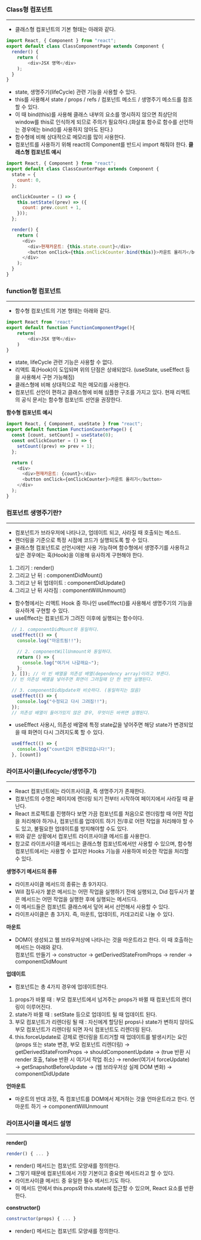 ### Class형 컴포넌트
---
- 클래스형 컴포넌트의 기본 형태는 아래와 같다.
```javascript
import React, { Component } from "react";
export default class ClassComponentPage extends Component {
  render() {
    return (
        <div>JSX 영역</div>
    );
  }
}
```
- state, 생명주기(lifeCycle) 관련 기능을 사용할 수 있다.
- this를 사용해서 state / props / refs / 컴포넌트 메소드 / 생명주기 메소드를 참조할 수 있다.
- 이 때 bind(this)를 사용해 클래스 내부의 요소를 명시하지 않으면 최상단의 window를 this로 인식하게 되므로 주의가 필요하다.(화살표 함수로 함수를 선언하는 경우에는 bind()를 사용하지 않아도 된다.)
- 함수형에 비해 상대적으로 메모리를 많이 사용한다.
- 컴포넌트를 사용하기 위해 react의 Component를 반드시 import 해줘야 한다.
**클래스형 컴포넌트 예시**
```javascript
import React, { Component } from "react";
export default class ClassCounterPage extends Component {
  state = {
    count: 0,
  };

  onClickCounter = () => {
    this.setState((prev) => ({
      count: prev.count + 1,
    }));
  };

  render() {
    return (
      <div>
        <div>현재카운트: {this.state.count}</div>
        <button onClick={this.onClickCounter.bind(this)}>카운트 올리기</button>
      </div>
    );
  }
}
```

### function형 컴포넌트
---
- 함수형 컴포넌트의 기본 형태는 아래와 같다.
```javascript
import React from 'react'
export default function FunctionComponentPage(){
	return(
    	<div>JSX 영역</div>
    )
}
```
- state, lifeCycle 관련 기능은 사용할 수 없다.
- 리액트 훅(Hook)이 도입되며 위의 단점은 상쇄되었다. (useState, useEffect 등을 사용해서 구현 가능해짐)
- 클래스형에 비해 상대적으로 적은 메모리를 사용한다.
- 컴포넌트 선언이 편하고 클래스형에 비해 심플한 구조를 가지고 있다. 현재 리액트의 공식 문서는 함수형 컴포넌트 선언을 권장한다.

**함수형 컴포넌트 예시**
```javascript
import React, { Component, useState } from "react";
export default function FunctionCounterPage() {
  const [count, setCount] = useState(0);
  const onClickCounter = () => {
    setCount((prev) => prev + 1);
  };

  return (
    <div>
      <div>현재카운트: {count}</div>
      <button onClick={onClickCounter}>카운트 올리기</button>
    </div>
  );
}
```

### 컴포넌트 생명주기란?
---
- 컴포넌트가 브라우저에 나타나고, 업데이트 되고, 사라질 때 호출되는 메소드.
- 렌더링을 기준으로 특정 시점에 코드가 실행되도록 할 수 있다.
- 클래스형 컴포넌트로 선언시에만 사용 가능하며 함수형에서 생명주기를 사용하고 싶은 경우에는 훅(Hook)을 이용해 유사하게 구현해야 한다.
1. 그리기 : render()
2. 그리고 난 뒤 : componentDidMount()
3. 그리고 난 뒤 업데이트 : componentDidUpdate()
4. 그리고 난 뒤 사라짐 : componentWillUnmount()
   
- 함수형에서는 리액트 Hook 중 하나인 useEffect()를 사용해서 생명주기의 기능을 유사하게 구현할 수 있다.
- useEffect는 컴포넌트가 그려진 이후에 실행되는 함수이다.
```javascript
  // 1. componentDidMount와 동일하다.
  useEffect(() => {
    console.log("마운트됨!!");

    // 2. componentWillUnmount와 동일하다.
    return () => {
      console.log("여기서 나갈래요~");
    };
  }, []); // 이 빈 배열을 의존성 배열(dependency array)이라고 부른다.
  // 빈 의존성 배열을 넣어주면 화면이 그려질때 단 한 번만 실행된다.

  // 3. componentDidUpdate와 비슷하다. (동일하지는 않음)
  useEffect(() => {
    console.log("수정되고 다시 그려짐!!");
  });
  // 의존성 배열이 들어가있지 않은 경우, 무엇이든 바뀌면 실행된다.
```
- useEffect 사용시, 의존성 배열에 특정 state값을 넣어주면 해당 state가 변경되었을 때 화면이 다시 그려지도록 할 수 있다.
```javascript
  useEffect(() => {
    console.log("count값이 변경되었습니다!");
  }, [count])
```

### 라이프사이클(Lifecycle/생명주기)
---
- React 컴포넌트에는 라이프사이클, 즉 생명주기가 존재한다.
- 컴포넌트의 수명은 페이지에 렌더링 되기 전부터 시작하여 페이지에서 사라질 때 끝난다.
- React 프로젝트를 진행하다 보면 가끔 컴포넌트를 처음으로 렌더링할 때 어떤 작업을 처리해야 하거나, 컴포넌트를 업데이트 하기 전/후로 어떤 작업을 처리해야 할 수도 있고, 불필요한 업데이트를 방지해야할 수도 있다.
- 위와 같은 상황에서 컴포넌트 라이프사이클 메서드를 사용한다.
- 참고로 라이프사이클 메서드는 클래스형 컴포넌트에서만 사용할 수 있으며, 함수형 컴포넌트에서는 사용할 수 없지만 Hooks 기능을 사용하여 비슷한 작업을 처리할 수 있다.
   
**생명주기 메서드의 종류**
- 라이프사이클 메서드의 종류는 총 9가지다.
- Will 접두사가 붙은 메서드는 어떤 작업을 실행하기 전에 실행되고, Did 접두사가 붙은 메서드는 어떤 작업을 실행한 후에 실행되는 메서드다.
- 이 메서드들은 컴포넌트 클래스에서 덮어 써서 선언해서 사용할 수 있다.
- 라이프사이클은 총 3가지. 즉, 마운트, 업데이트, 카데고리로 나눌 수 있다.
   
**마운트**
- DOM이 생성되고 웹 브라우저상에 나타나는 것을 마운트라고 한다. 이 때 호출하는 메서드는 아래와 같다.   
컴포넌트 만들기 → constructor → getDerivedStateFromProps → render → componentDidMount   

**업데이트**
- 컴포넌트는 총 4가지 경우에 업데이트한다.
1. props가 바뀔 때 : 부모 컴포넌트에서 넘겨주는 props가 바뀔 때 컴포넌트의 렌더링이 이루어진다.
2. state가 바뀔 때 : setState 등으로 업데이트 될 때 업데이트 된다.
3. 부모 컴포넌트가 리렌더링 될 때 : 자신에게 할당된 props나 state가 변하지 않아도 부모 컴포넌트가 리렌더링 되면 자식 컴포넌트도 리렌더링 된다.
4. this.forceUpdate로 강제로 렌더링을 트리거할 때
업데이트를 발생시키는 요인(props 또는 state 변경, 부모 컴포넌트 리렌더링) → getDerivedStateFromProps → shouldComponentUpdate → (true 반환 시 render 호출, false 반환 시 여기서 작업 취소) → render(여기서 forceUpdate) → getSnapshotBeforeUpdate → (웹 브라우저상 실제 DOM 변화) → componentDidUpdate

**언마운트**
- 마운트의 반대 과정, 즉 컴포넌트를 DOM에서 제거하는 것을 언마운트라고 한다.
언마운트 하기 → componentWillUnmount

### 라이프사이클 메서드 설명
---
**render()**
```javascript
render() { ... }
```
- render() 메서드는 컴포넌트 모양새를 정의한다.
- 그렇기 때문에 컴포넌트에서 가장 기본이고 중요한 메서드라고 할 수 있다.
- 라이프사이클 메서드 중 유일한 필수 메서드기도 하다.
- 이 메서드 안에서 this.props와 this.state에 접근할 수 있으며, React 요소를 반환한다.

**constructor()**
```javascript
constructor(props) { ... }
```
- render() 메서드는 컴포넌트 모양새를 정의한다.
